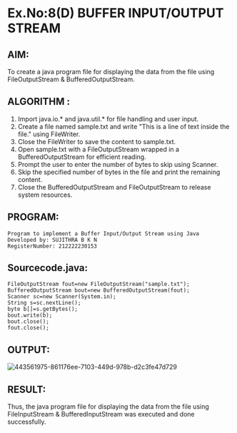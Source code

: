 # Ex.No:8(D) BUFFER INPUT/OUTPUT STREAM

## AIM:
To create a java program file for displaying the data from the file using FileOutputStream & BufferedOutputStream.

## ALGORITHM :

1. Import java.io.* and java.util.* for file handling and user input.
2. Create a file named sample.txt and write "This is a line of text inside the file." using FileWriter.
3. Close the FileWriter to save the content to sample.txt.
4. Open sample.txt with a FileOutputStream wrapped in a BufferedOutputStream for efficient reading.
5. Prompt the user to enter the number of bytes to skip using Scanner.
6. Skip the specified number of bytes in the file and print the remaining content.
7. Close the BufferedOutputStream and FileOutputStream to release system resources.

## PROGRAM:

```
Program to implement a Buffer Input/Output Stream using Java
Developed by: SUJITHRA B K N
RegisterNumber: 212222230153
```

## Sourcecode.java:

```
FileOutputStream fout=new FileOutputStream("sample.txt");    
BufferedOutputStream bout=new BufferedOutputStream(fout);  
Scanner sc=new Scanner(System.in);
String s=sc.nextLine();    
byte b[]=s.getBytes();    
bout.write(b);    
bout.close();    
fout.close();    
```       

## OUTPUT:

![443561975-861176ee-7103-449d-978b-d2c3fe47d729](https://github.com/user-attachments/assets/7c10617c-110c-46cd-85cd-4d1366c34494)

## RESULT:
Thus, the java program file for displaying the data from the file using FileInputStream & BufferedInputStream was executed and done successfully.
